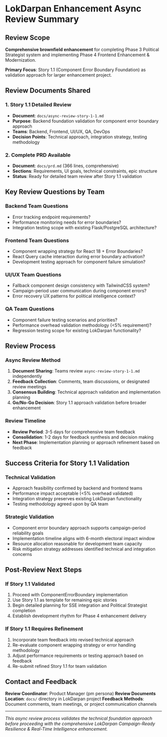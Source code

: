 # LokDarpan Enhancement Async Review Summary

## Review Scope

**Comprehensive brownfield enhancement** for completing Phase 3 Political Strategist system and implementing Phase 4 Frontend Enhancement & Modernization.

**Primary Focus**: Story 1.1 (Component Error Boundary Foundation) as validation approach for larger enhancement project.

## Review Documents Shared

### 1. Story 1.1 Detailed Review
- **Document**: `docs/async-review-story-1-1.md`
- **Purpose**: Backend foundation validation for component error boundary approach
- **Teams**: Backend, Frontend, UI/UX, QA, DevOps
- **Decision Points**: Technical approach, integration strategy, testing methodology

### 2. Complete PRD Available
- **Document**: `docs/prd.md` (366 lines, comprehensive)
- **Sections**: Requirements, UI goals, technical constraints, epic structure
- **Status**: Ready for detailed team review after Story 1.1 validation

## Key Review Questions by Team

### Backend Team Questions
- Error tracking endpoint requirements?
- Performance monitoring needs for error boundaries?
- Integration testing scope with existing Flask/PostgreSQL architecture?

### Frontend Team Questions  
- Component wrapping strategy for React 18 + Error Boundaries?
- React Query cache interaction during error boundary activation?
- Development testing approach for component failure simulation?

### UI/UX Team Questions
- Fallback component design consistency with TailwindCSS system?
- Campaign-period user communication during component errors?
- Error recovery UX patterns for political intelligence context?

### QA Team Questions
- Component failure testing scenarios and priorities?
- Performance overhead validation methodology (<5% requirement)?
- Regression testing scope for existing LokDarpan functionality?

## Review Process

### Async Review Method
1. **Document Sharing**: Teams review `async-review-story-1-1.md` independently
2. **Feedback Collection**: Comments, team discussions, or designated review meetings
3. **Consensus Building**: Technical approach validation and implementation planning
4. **Go/No-Go Decision**: Story 1.1 approach validation before broader enhancement

### Review Timeline
- **Review Period**: 3-5 days for comprehensive team feedback
- **Consolidation**: 1-2 days for feedback synthesis and decision making
- **Next Phase**: Implementation planning or approach refinement based on feedback

## Success Criteria for Story 1.1 Validation

### Technical Validation
- Approach feasibility confirmed by backend and frontend teams
- Performance impact acceptable (<5% overhead validated)
- Integration strategy preserves existing LokDarpan functionality
- Testing methodology agreed upon by QA team

### Strategic Validation
- Component error boundary approach supports campaign-period reliability goals
- Implementation timeline aligns with 6-month electoral impact window
- Resource allocation reasonable for development team capacity
- Risk mitigation strategy addresses identified technical and integration concerns

## Post-Review Next Steps

### If Story 1.1 Validated
1. Proceed with ComponentErrorBoundary implementation
2. Use Story 1.1 as template for remaining epic stories
3. Begin detailed planning for SSE integration and Political Strategist completion
4. Establish development rhythm for Phase 4 enhancement delivery

### If Story 1.1 Requires Refinement
1. Incorporate team feedback into revised technical approach
2. Re-evaluate component wrapping strategy or error handling methodology
3. Adjust performance requirements or testing approach based on feedback
4. Re-submit refined Story 1.1 for team validation

## Contact and Feedback

**Review Coordinator**: Product Manager (pm persona)
**Review Documents Location**: `docs/` directory in LokDarpan project
**Feedback Methods**: Document comments, team meetings, or project communication channels

---

*This async review process validates the technical foundation approach before proceeding with the comprehensive LokDarpan Campaign-Ready Resilience & Real-Time Intelligence enhancement.*